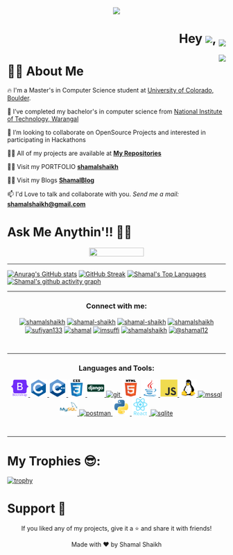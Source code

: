 <div background align="center">
<img align="center" src="https://media3.giphy.com/media/f3iwJFOVOwuy7K6FFw/giphy.gif?cid=790b761194e0e227520f0b13453b5dd38f026741b89a35f6&rid=giphy.gif&ct=g" />
</div>
<h1 align="right">Hey <img src="https://raw.githubusercontent.com/MartinHeinz/MartinHeinz/master/wave.gif" width="30px">,  <img src="https://readme-typing-svg.herokuapp.com/?lines=I+am+Shamal+Shaikh;Let's+Get+Started!" height="70" align="middle">
 </h1>

<img src="https://visitor-badge.glitch.me/badge?page_id=ShamalShaikh.shamalshaikh" align="right">

# 🙋‍♂️ About Me

🔥 I'm a Master's in Computer Science student at [University of Colorado, Boulder](https://www.colorado.edu/cs/). 

🔭 I’ve completed my bachelor's in computer science from [National Institute of Technology, Warangal](https://www.nitw.ac.in/)

👯 I’m looking to collaborate on OpenSource Projects and interested in participating in Hackathons

👨‍💻 All of my projects are available at [**My Repositories**](https://github.com/ShamalShaikh?tab=repositories)

👨‍💻 Visit my PORTFOLIO [**shamalshaikh**](https://shamalshaikh.github.io/shamalshaikh/)

👨‍💻 Visit my Blogs [**ShamalBlog**](https://shamalshaikh.github.io/ShamalBlog/)

📫 I'd Love to talk and collaborate with you. _Send me a mail:_ **shamalshaikh@gmail.com**


# Ask Me Anythin'!! 🙋‍♂️
<div background align="center">
  <img src="https://thumbs.gfycat.com/DefiantLividElephantseal-max-1mb.gif" width="50%" height="50%">
</div>
<hr>

[![Anurag's GitHub stats](https://github-readme-stats.vercel.app/api?username=ShamalShaikh)](https://github.com/anuraghazra/github-readme-stats) 
[![GitHub Streak](https://github-readme-streak-stats.herokuapp.com/?user=DenverCoder1&background=ffff&ring=009DFF&fire=009DFF&currStreakLabel=009DFF)](https://git.io/streak-stats)
<a href="https://github.com/ShamalShaikh/github-readme-stats"><img alt="Shamal's Top Languages" src="https://github-readme-stats.vercel.app/api/top-langs/?username=ShamalShaikh&count_private=true&layout=compact&&hide_border=false&bg_color=fff" /></a>
[![Shamal's github activity graph](https://activity-graph.herokuapp.com/graph?username=ShamalShaikh&bg_color=fff&color=009DFF&line=009DFF)](https://github.com/ShamalShaikh/)

<hr>

<h3 align="center">Connect with me:</h3>
<p align="center">
<a href="https://dev.to/shamalshaikh" target="blank"><img align="center" src="https://cdn.jsdelivr.net/npm/simple-icons@3.0.1/icons/dev-dot-to.svg" alt="shamalshaikh" height="30" width="40" /></a>
<a href="https://linkedin.com/in/shamal-shaikh" target="blank"><img align="center" src="https://raw.githubusercontent.com/rahuldkjain/github-profile-readme-generator/master/src/images/icons/Social/linked-in-alt.svg" alt="shamal-shaikh" height="30" width="40" /></a>
<a href="https://www.facebook.com/shamal.shaikh" target="blank"><img align="center" src="https://raw.githubusercontent.com/rahuldkjain/github-profile-readme-generator/master/src/images/icons/Social/facebook.svg" alt="shamal-shaikh" height="30" width="40" /></a>
<a href="https://www.instagram.com/shamal.shaikh/" target="blank"><img align="center" src="https://raw.githubusercontent.com/rahuldkjain/github-profile-readme-generator/master/src/images/icons/Social/instagram.svg" alt="shamalshaikh" height="30" width="40" /></a>
<a href="https://www.codechef.com/users/shamalshaikh" target="blank"><img align="center" src="https://cdn.jsdelivr.net/npm/simple-icons@3.1.0/icons/codechef.svg" alt="sufiyan133" height="30" width="40" /></a>
<a href="https://www.hackerrank.com/shamalshaikh" target="blank"><img align="center" src="https://raw.githubusercontent.com/rahuldkjain/github-profile-readme-generator/master/src/images/icons/Social/hackerrank.svg" alt="shamal" height="30" width="40" /></a>
<a href="https://codeforces.com/profile/shamalshaikh" target="blank"><img align="center" src="https://cdn.jsdelivr.net/npm/simple-icons@3.0.1/icons/codeforces.svg" alt="imsuffi" height="30" width="40" /></a>
<a href="https://leetcode.com/shamalshaikh/" target="blank"><img align="center" src="https://raw.githubusercontent.com/rahuldkjain/github-profile-readme-generator/master/src/images/icons/Social/leet-code.svg" alt="shamalshaikh" height="30" width="40" /></a>
<a href="https://www.hackerearth.com/@shamal12" target="blank"><img align="center" src="https://raw.githubusercontent.com/rahuldkjain/github-profile-readme-generator/master/src/images/icons/Social/hackerearth.svg" alt="@shamal12" height="30" width="40" /></a>
</p>
<br/>
  <hr/>
<h3 align="center">Languages and Tools:</h3>
<p align="center"> <a href="https://getbootstrap.com" target="_blank"> <img src="https://raw.githubusercontent.com/devicons/devicon/master/icons/bootstrap/bootstrap-plain-wordmark.svg" alt="bootstrap" width="40" height="40"/> </a> <a href="https://www.cprogramming.com/" target="_blank"> <img src="https://raw.githubusercontent.com/devicons/devicon/master/icons/c/c-original.svg" alt="c" width="40" height="40"/> </a> <a href="https://www.w3schools.com/cpp/" target="_blank"> <img src="https://raw.githubusercontent.com/devicons/devicon/master/icons/cplusplus/cplusplus-original.svg" alt="cplusplus" width="40" height="40"/> </a> <a href="https://www.w3schools.com/css/" target="_blank"> <img src="https://raw.githubusercontent.com/devicons/devicon/master/icons/css3/css3-original-wordmark.svg" alt="css3" width="40" height="40"/> </a> <a href="https://www.djangoproject.com/" target="_blank"> <img src="https://raw.githubusercontent.com/devicons/devicon/master/icons/django/django-original.svg" alt="django" width="40" height="40"/> </a> <a href="https://git-scm.com/" target="_blank"> <img src="https://www.vectorlogo.zone/logos/git-scm/git-scm-icon.svg" alt="git" width="40" height="40"/> </a> <a href="https://www.w3.org/html/" target="_blank"> <img src="https://raw.githubusercontent.com/devicons/devicon/master/icons/html5/html5-original-wordmark.svg" alt="html5" width="40" height="40"/> </a> <a href="https://www.java.com" target="_blank"> <img src="https://raw.githubusercontent.com/devicons/devicon/master/icons/java/java-original.svg" alt="java" width="40" height="40"/> </a> <a href="https://developer.mozilla.org/en-US/docs/Web/JavaScript" target="_blank"> <img src="https://raw.githubusercontent.com/devicons/devicon/master/icons/javascript/javascript-original.svg" alt="javascript" width="40" height="40"/> </a> <a href="https://www.linux.org/" target="_blank"> <img src="https://raw.githubusercontent.com/devicons/devicon/master/icons/linux/linux-original.svg" alt="linux" width="40" height="40"/> </a> <a href="https://www.microsoft.com/en-us/sql-server" target="_blank"> <img src="https://www.svgrepo.com/show/303229/microsoft-sql-server-logo.svg" alt="mssql" width="40" height="40"/> </a> <a href="https://www.mysql.com/" target="_blank"> <img src="https://raw.githubusercontent.com/devicons/devicon/master/icons/mysql/mysql-original-wordmark.svg" alt="mysql" width="40" height="40"/> </a> <a href="https://postman.com" target="_blank"> <img src="https://www.vectorlogo.zone/logos/getpostman/getpostman-icon.svg" alt="postman" width="40" height="40"/> </a> <a href="https://www.python.org" target="_blank"> <img src="https://raw.githubusercontent.com/devicons/devicon/master/icons/python/python-original.svg" alt="python" width="40" height="40"/> </a> <a href="https://reactjs.org/" target="_blank"> <img src="https://raw.githubusercontent.com/devicons/devicon/master/icons/react/react-original-wordmark.svg" alt="react" width="40" height="40"/> </a> <a href="https://www.sqlite.org/" target="_blank"> <img src="https://www.vectorlogo.zone/logos/sqlite/sqlite-icon.svg" alt="sqlite" width="40" height="40"/> </a> </p>
<br/>
<hr/>

# My Trophies 😎:

[![trophy](https://github-profile-trophy.vercel.app/?username=ShamalShaikh)](https://github.com/ShamalShaikh)

# Support 🤟
<p align="center">If you liked any of my projects, give it a ⭐ and share it with friends!<p>
<p align="center">Made with ❤ by Shamal Shaikh<p>
